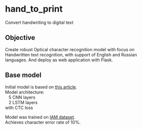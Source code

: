# hand_to_print
Convert handwriting to digital text

## Objective
Create robust Optical character recognition model with focus on Handwritten text recognition, with support of English and Russian languages.
And deploy as web application with Flask.

## Base model
Initial model is based on [this article](https://towardsdatascience.com/build-a-handwritten-text-recognition-system-using-tensorflow-2326a3487cd5). <br>
Model architecture: <br>
&nbsp;&nbsp; 5 CNN layers <br>
&nbsp;&nbsp; 2 LSTM layers <br>
with CTC loss <br>

Model was trained on [IAM dataset](https://fki.tic.heia-fr.ch/databases/iam-handwriting-database). <br>
Achieves character error rate of 10%.
